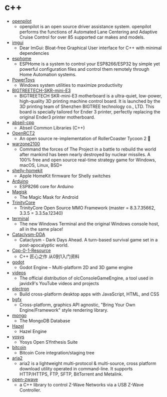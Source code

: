 # c++
- [openpilot](https://github.com/commaai/openpilot)
  - openpilot is an open source driver assistance system. openpilot performs the functions of Automated Lane Centering and Adaptive Cruise Control for over 85 supported car makes and models.
- [imgui](https://github.com/ocornut/imgui)
  - Dear ImGui: Bloat-free Graphical User interface for C++ with minimal dependencies
- [esphome](https://github.com/esphome/esphome)
  - ESPHome is a system to control your ESP8266/ESP32 by simple yet powerful configuration files and control them remotely through Home Automation systems.
- [PowerToys](https://github.com/microsoft/PowerToys)
  - Windows system utilities to maximize productivity
- [BIGTREETECH-SKR-mini-E3](https://github.com/bigtreetech/BIGTREETECH-SKR-mini-E3)
  - BIGTREETECH SKR-mini-E3 motherboard is a ultra-quiet, low-power, high-quality 3D printing machine control board. It is launched by the 3D printing team of Shenzhen BIGTREE technology co., LTD. This board is specially tailored for Ender 3 printer, perfectly replacing the original Ender3 printer motherboard.
- [abseil-cpp](https://github.com/abseil/abseil-cpp)
  - Abseil Common Libraries (C++)
- [OpenRCT2](https://github.com/OpenRCT2/OpenRCT2)
  - An open source re-implementation of RollerCoaster Tycoon 2 🎢
- [warzone2100](https://github.com/Warzone2100/warzone2100)
  - Command the forces of The Project in a battle to rebuild the world after mankind has been nearly destroyed by nuclear missiles. A 100% free and open source real-time strategy game for Windows, macOS, Linux, BSD+
- [shelly-homekit](https://github.com/mongoose-os-apps/shelly-homekit)
  - Apple HomeKit firmware for Shelly switches
- [Arduino](https://github.com/esp8266/Arduino)
  - ESP8266 core for Arduino
- [Magisk](https://github.com/topjohnwu/Magisk)
  - The Magic Mask for Android
- [TrinityCore](https://github.com/TrinityCore/TrinityCore)
  - TrinityCore Open Source MMO Framework (master = 8.3.7.35662, 3.3.5 = 3.3.5a.12340)
- [terminal](https://github.com/microsoft/terminal)
  - The new Windows Terminal and the original Windows console host, all in the same place!
- [Cataclysm-DDA](https://github.com/CleverRaven/Cataclysm-DDA)
  - Cataclysm - Dark Days Ahead. A turn-based survival game set in a post-apocalyptic world.
- [Cpp-0-1-Resource](https://github.com/AnkerLeng/Cpp-0-1-Resource)
  - C++ 匠心之作 从0到1入门资料
- [godot](https://github.com/godotengine/godot)
  - Godot Engine – Multi-platform 2D and 3D game engine
- [videos](https://github.com/OneLoneCoder/videos)
  - The official distribution of olcConsoleGameEngine, a tool used in javidx9's YouTube videos and projects
- [electron](https://github.com/electron/electron)
  - Build cross-platform desktop apps with JavaScript, HTML, and CSS
- [bgfx](https://github.com/bkaradzic/bgfx)
  - Cross-platform, graphics API agnostic, "Bring Your Own Engine/Framework" style rendering library.
- [mongo](https://github.com/mongodb/mongo)
  - The MongoDB Database
- [Hazel](https://github.com/TheCherno/Hazel)
  - Hazel Engine
- [yosys](https://github.com/YosysHQ/yosys)
  - Yosys Open SYnthesis Suite
- [bitcoin](https://github.com/bitcoin/bitcoin)
  - Bitcoin Core integration/staging tree
- [aria2](https://github.com/aria2/aria2)
  - aria2 is a lightweight multi-protocol & multi-source, cross platform download utility operated in command-line. It supports HTTP/HTTPS, FTP, SFTP, BitTorrent and Metalink.
- [open-zwave](https://github.com/OpenZWave/open-zwave)
  - a C++ library to control Z-Wave Networks via a USB Z-Wave Controller.
